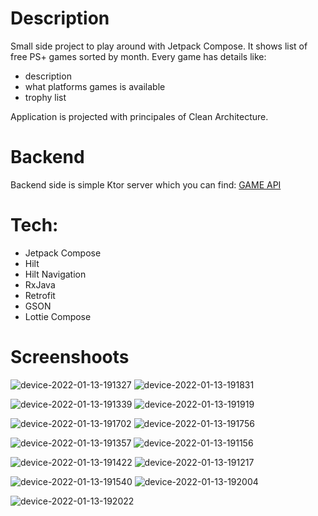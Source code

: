 # Description
Small side project to play around with Jetpack Compose. It shows list of free PS+ games sorted by month. Every game has details like:
- description
- what platforms games is available
- trophy list

Application is projected with principales of Clean Architecture.

# Backend
Backend side is simple Ktor server which you can find: [GAME API](https://github.com/rutkowskipatrykk/free-ps-plus-games-notifier-rest-api)
# Tech:
- Jetpack Compose
- Hilt
- Hilt Navigation
- RxJava
- Retrofit
- GSON
- Lottie Compose

# Screenshoots

![device-2022-01-13-191327](https://user-images.githubusercontent.com/11507448/149677156-55210f13-06f6-4d18-91bb-23dc322d58df.png)
![device-2022-01-13-191831](https://user-images.githubusercontent.com/11507448/149677163-589b43b3-7fa1-4d79-8e37-e1e496a67855.png)

![device-2022-01-13-191339](https://user-images.githubusercontent.com/11507448/149677175-a0dd35a5-9e66-4b7a-ae7c-103c13a05849.png)
![device-2022-01-13-191919](https://user-images.githubusercontent.com/11507448/149677178-6a2bbbf3-3c82-4550-b5ba-bcbef2628492.png)

![device-2022-01-13-191702](https://user-images.githubusercontent.com/11507448/149677181-f594f2e9-ac7d-4f67-b031-550ae49843b9.png)
![device-2022-01-13-191756](https://user-images.githubusercontent.com/11507448/149677183-c2aeae80-221f-41e0-8666-cff45e9fabb8.png)

![device-2022-01-13-191357](https://user-images.githubusercontent.com/11507448/149677188-bba60e93-651c-4937-b4f2-93aed7e93d5b.png)
![device-2022-01-13-191156](https://user-images.githubusercontent.com/11507448/149677189-e1effc2c-3490-49d0-8da3-7efcc60dd418.png)

![device-2022-01-13-191422](https://user-images.githubusercontent.com/11507448/149677194-a20be48a-c2fe-42fd-927d-4fd24db863a5.png)
![device-2022-01-13-191217](https://user-images.githubusercontent.com/11507448/149677193-3309d855-209c-41c8-8458-eda0db49deff.png)

![device-2022-01-13-191540](https://user-images.githubusercontent.com/11507448/149677199-7cec43e7-bc3f-48dd-aa97-3e10ef27073d.png)
![device-2022-01-13-192004](https://user-images.githubusercontent.com/11507448/149677200-74b5c178-59f6-40dc-8a9c-4bec480d7601.png)

![device-2022-01-13-192022](https://user-images.githubusercontent.com/11507448/149677206-4a9c57d6-edc8-4e6c-bfeb-18f89a633adb.png)
